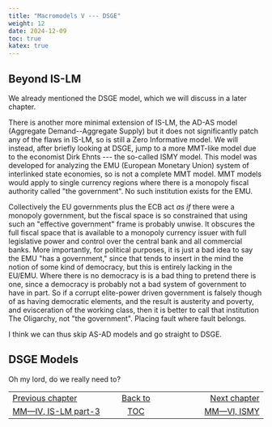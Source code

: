 ```yaml
---
title: "Macromodels V --- DSGE"
weight: 12
date: 2024-12-09
toc: true
katex: true
---
```



## Beyond IS-LM

We already mentioned the DSGE model, which we will discuss in a later 
chapter.

There is another more minimal extension of IS-LM, the AD-AS model 
(Aggregate Demand--Aggregate Supply) but it does not significantly patch 
any of the flaws in IS-LM, so is still a Zero Informative model.
We will instead, after briefly looking at DSGE, jump to a more MMT-like 
model due to the economist Dirk Ehnts --- the so-called ISMY model.
This model was developed for analyzing the EMU (European Monetary Union) 
system of interlinked state economies, so is not a complete MMT model. 
MMT models would apply to single currency regions where there is a 
monopoly fiscal authority called "the government". No such institution 
exists for the EMU.

Collectively the EU governments plus the ECB act _as if_ there were a 
monopoly government, but the fiscal space is so constrained that using 
such an "effective government" frame is probably unwise. It obscures the 
full fiscal space that is available to a monopoly currency issuer with 
full legislative power and control over the central bank and all 
commercial banks.  More importantly, for political purposes, it is just 
a bad idea to say the EMU "has a government," since that tends to insert 
in the mind the notion of some kind of democracy, but this is entirely 
lacking in the EU/EMU. Where there is no democracy is is a bad thing to 
pretend there is one, since a democracy is probably not a bad system of 
government to have in part. So if a corrupt elite-power driven government 
is falsely though of as having democratic elements, and the result is 
austerity and poverty, and evisceration of the working class, then it 
is better to call that institution The Oligarchy, not "the government".
Placing fault where fault belongs.

I think we can thus skip AS-AD models and go straight to DSGE.


## DSGE Models

Oh my lord, do we really need to?








<table style="border-collapse: collapse; border=0;">
    <colgroup>
       <col span="1" style="width: 25%;">
       <col span="1" style="width: 10%;">
       <col span="1" style="width: 25%;">
    </colgroup>
<tr style="border: 1px solid color:#0f0f0f;">
<td style="border: 1px solid color:#0f0f0f;">
<a href="../303_4_macromodels_islm_3">Previous chapter</a></td>
<td style="border: 1px solid color:#0f0f0f; text-align:center;">
<a href="./">Back to</a></td>
<td style="border: 1px solid color:#0f0f0f; text-align:right;">
<a href="../320_1_macromodels_ismy">Next chapter</a></td>
</tr>
<tr style="border: 1px solid color:#0f0f0f;">
<td style="border: 1px solid color:#0f0f0f;">
<a href="../303_4_macromodels_islm_3">MM—IV, IS-LM part-3</a></td>
<td style="border: 1px solid color:#0f0f0f; text-align:center;">
<a href="./">TOC</a></td>
<td style="border: 1px solid color:#0f0f0f; text-align:right;">
<a href="../320_1_macromodels_ismy">MM—VI, ISMY</a></td>
</tr>
</table>


